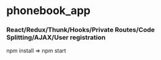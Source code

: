 # phonebook_app

### React/Redux/Thunk/Hooks/Private Routes/Code Splitting/AJAX/User registration
npm install => 
npm start
